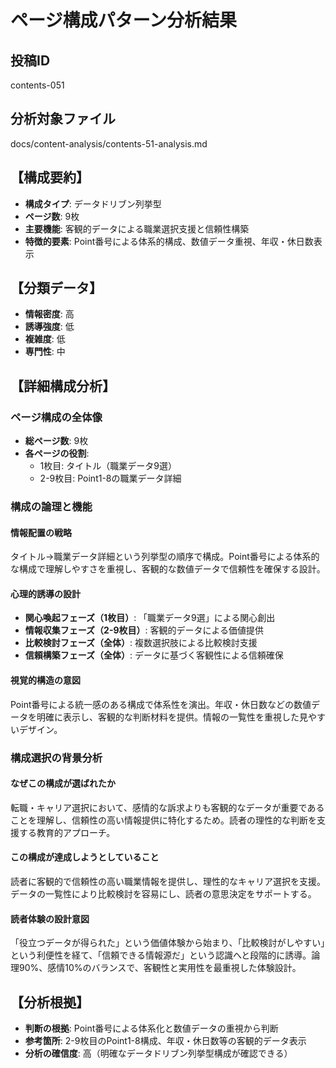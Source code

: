 # ページ構成パターン分析結果

## 投稿ID
contents-051

## 分析対象ファイル
docs/content-analysis/contents-51-analysis.md

## 【構成要約】
- **構成タイプ**: データドリブン列挙型
- **ページ数**: 9枚
- **主要機能**: 客観的データによる職業選択支援と信頼性構築
- **特徴的要素**: Point番号による体系的構成、数値データ重視、年収・休日数表示

## 【分類データ】
- **情報密度**: 高
- **誘導強度**: 低
- **複雑度**: 低
- **専門性**: 中

## 【詳細構成分析】

### ページ構成の全体像
- **総ページ数**: 9枚
- **各ページの役割**:
  - 1枚目: タイトル（職業データ9選）
  - 2-9枚目: Point1-8の職業データ詳細

### 構成の論理と機能

#### 情報配置の戦略
タイトル→職業データ詳細という列挙型の順序で構成。Point番号による体系的な構成で理解しやすさを重視し、客観的な数値データで信頼性を確保する設計。

#### 心理的誘導の設計
- **関心喚起フェーズ（1枚目）**: 「職業データ9選」による関心創出
- **情報収集フェーズ（2-9枚目）**: 客観的データによる価値提供
- **比較検討フェーズ（全体）**: 複数選択肢による比較検討支援
- **信頼構築フェーズ（全体）**: データに基づく客観性による信頼確保

#### 視覚的構造の意図
Point番号による統一感のある構成で体系性を演出。年収・休日数などの数値データを明確に表示し、客観的な判断材料を提供。情報の一覧性を重視した見やすいデザイン。

### 構成選択の背景分析

#### なぜこの構成が選ばれたか
転職・キャリア選択において、感情的な訴求よりも客観的なデータが重要であることを理解し、信頼性の高い情報提供に特化するため。読者の理性的な判断を支援する教育的アプローチ。

#### この構成が達成しようとしていること
読者に客観的で信頼性の高い職業情報を提供し、理性的なキャリア選択を支援。データの一覧性により比較検討を容易にし、読者の意思決定をサポートする。

#### 読者体験の設計意図
「役立つデータが得られた」という価値体験から始まり、「比較検討がしやすい」という利便性を経て、「信頼できる情報源だ」という認識へと段階的に誘導。論理90%、感情10%のバランスで、客観性と実用性を最重視した体験設計。

## 【分析根拠】
- **判断の根拠**: Point番号による体系化と数値データの重視から判断
- **参考箇所**: 2-9枚目のPoint1-8構成、年収・休日数等の客観的データ表示
- **分析の確信度**: 高（明確なデータドリブン列挙型構成が確認できる）